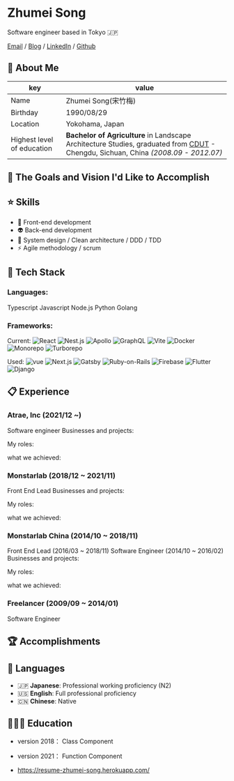 # Zhumei Song
Software engineer based in Tokyo 🇯🇵

[Email](mailto:zhumeisongsong@gmail.com) / [Blog](https://zhumeisongsong.github.io/blog) / [LinkedIn](https://www.linkedin.com/in/zhumei-song-a9041a1bb/) / [Github](https://github.com/zhumeisongsong)

## 🌈 About Me

|key|value|
|---|---|
|Name|Zhumei Song(宋竹梅)|
|Birthday|1990/08/29|
|Location|Yokohama, Japan|
|Highest level of education|**Bachelor of Agriculture** in Landscape Architecture Studies, graduated from [CDUT](https://www.cdut.edu.cn/) - Chengdu, Sichuan, China _(2008.09 - 2012.07)_|

## 🎨 The Goals and Vision I'd Like to Accomplish

## ⭐ Skills

- 💄 Front-end development
- 👽 Back-end development
- 👷 System design / Clean architecture / DDD / TDD
- ⚡️ Agile methodology / scrum  

## 🔨 Tech Stack
### Languages:
Typescript
Javascript
Node.js
Python
Golang


### Frameworks:
Current: <img alt="React" src="https://img.shields.io/badge/-React-45b8d8?style=for-the-badge&logo=react&logoColor=white" />
  <img alt="Nest.js" src="https://img.shields.io/badge/nestjs-E0234E?style=for-the-badge&logo=nestjs&logoColor=white">
  <img alt="Apollo" src="https://img.shields.io/badge/-Apollo%20GraphQL-311C87?style=for-the-badge&logo=apollo-graphql&logoColor=white" />
  <img alt="GraphQL" src="https://img.shields.io/badge/-GraphQL-E10098?style=for-the-badge&logo=graphql&logoColor=white" />
  <img alt="Vite" src="https://img.shields.io/badge/-Vite-646CFF?style=for-the-badge&logo=Vite&logoColor=white" />
  <img alt="Docker" src="https://img.shields.io/badge/-Docker-46a2f1?style=for-the-badge&logo=docker&logoColor=white" />
  <img alt="Monorepo" />
  <img alt="Turborepo" />

Used:
<img alt="vue" src="https://img.shields.io/badge/-Vue.js-4FC08D?style=for-the-badge&logo=Vue.js&logoColor=white" />
  <img alt="Next.js"/>
  <img alt="Gatsby" src="https://img.shields.io/badge/-Gatsby-663399?style=for-the-badge&logo=Gatsby&logoColor=white" />
  <img alt="Ruby-on-Rails" src="https://img.shields.io/badge/-Rails-CC0000?style=for-the-badge&logo=Ruby-on-Rails&logoColor=white" />
  <img alt="Firebase" src="https://img.shields.io/badge/-Firebase-FFCA28?style=for-the-badge&logo=Firebase&logoColor=white" />
  <img alt="Flutter" />
  <img alt="Django" src="https://img.shields.io/badge/-Django-092E20?style=for-the-badge&logo=django"/>


## 📋 Experience

### Atrae, Inc (2021/12 ~) 
Software engineer
Businesses and projects:

My roles:

what we achieved:

### Monstarlab (2018/12 ~ 2021/11)
Front End Lead
Businesses and projects:

My roles:

what we achieved:

### Monstarlab China (2014/10 ~ 2018/11)
Front End Lead (2016/03 ~ 2018/11)
Software Engineer (2014/10 ~ 2016/02)
Businesses and projects:

My roles:

what we achieved:

### Freelancer (2009/09 ~ 2014/01)
Software Engineer

## 🏆 Accomplishments

## 💬 Languages

- 🇯🇵 **Japanese**: Professional working proficiency (N2)
- 🇺🇸 **English**: Full professional proficiency
- 🇨🇳 **Chinese**: Native

## 👩🏼‍🎓 Education


- version 2018： Class Component 

- version 2021： Function Component
- https://resume-zhumei-song.herokuapp.com/
